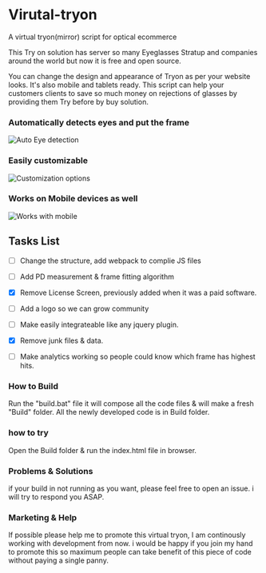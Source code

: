 # Virutal-tryon
A virtual tryon(mirror) script for optical ecommerce

This Try on solution has server so many Eyeglasses Stratup and companies around the world but now it is free and open source.

You can change the design and appearance of Tryon as per your website looks. It's also mobile and tablets ready. This script can help your customers clients to save so much money on rejections of glasses by providing them Try before by buy solution.

### Automatically detects eyes and put the frame
![Auto Eye detection](https://raw.githubusercontent.com/post2seth/Virtual-tryon/master/showcase/eyedetection.jpg)

### Easily customizable 
![Customization options](https://raw.githubusercontent.com/post2seth/Virtual-tryon/master/showcase/customize.png)

### Works on Mobile devices as well
![Works with mobile](https://raw.githubusercontent.com/post2seth/Virtual-tryon/master/showcase/mobileready.png)


## Tasks List

- [ ] Change the structure, add webpack to complie JS files 
- [ ] Add PD measurement & frame fitting algorithm
- [x] Remove License Screen, previously added when it was a paid software.
- [ ] Add a logo so we can grow community
- [ ] Make easily integrateable like any jquery plugin.
- [x] Remove junk files & data.
- [ ] Make analytics working so people could know which frame has highest hits.


### How to Build

Run the "build.bat" file it will compose all the code files & will make a fresh "Build" folder.
All the newly developed code is in Build folder.

### how to try
Open the Build folder & run the index.html file in browser.

### Problems & Solutions
if your build in not running as you want, please feel free to open an issue. i will try to respond you ASAP.

### Marketing & Help
If possible please help me to promote this virtual tryon, I am continously working with development from now. i would be happy if you join my hand to promote this so maximum people can take benefit of this piece of code without paying a single panny.

